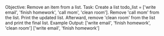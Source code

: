 Objective: Remove an item from a list.
Task:
Create a list todo_list = ['write email', 'finish homework', 'call mom', 'clean room'].
Remove 'call mom' from the list.
Print the updated list.
Afterward, remove 'clean room' from the list and print the final list.
Example Output:
['write email', 'finish homework', 'clean room']
['write email', 'finish homework']
